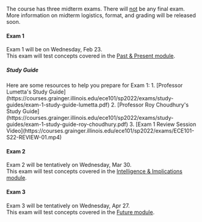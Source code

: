 The course has three midterm exams. There will <u>not</u> be any final exam. More information on midterm logistics, format, and grading will be released soon.

#### Exam 1
Exam 1 will be on Wednesday, Feb 23. <br/>
This exam will test concepts covered in the [Past & Present module](#past-present-connecting-the-world). <br/>

<h5 id="exam-1-study-guide">Study Guide</h5>
Here are some resources to help you prepare for Exam 1:
1. [Professor Lumetta's Study Guide](https://courses.grainger.illinois.edu/ece101/sp2022/exams/study-guides/exam-1-study-guide-lumetta.pdf)
2. [Professor Roy Choudhury's Study Guide](https://courses.grainger.illinois.edu/ece101/sp2022/exams/study-guides/exam-1-study-guide-roy-choudhury.pdf)
3. [Exam 1 Review Session Video](https://courses.grainger.illinois.edu/ece101/sp2022/exams/ECE101-S22-REVIEW-01.mp4)

#### Exam 2
Exam 2 will be tentatively on Wednesday, Mar 30. <br/>
This exam will test concepts covered in the [Intelligence & Implications module](#intelligence-implications). 

#### Exam 3
Exam 3 will be tentatively on Wednesday, Apr 27. <br/>
This exam will test concepts covered in the [Future module](#future). 